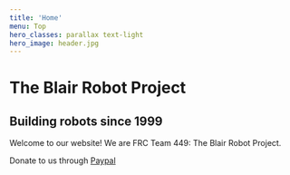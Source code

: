 ```yaml
---
title: 'Home'
menu: Top
hero_classes: parallax text-light
hero_image: header.jpg
---
```


# The Blair Robot Project
## Building robots since 1999

Welcome to our website! We are FRC Team 449: The Blair Robot Project.

Donate to us through [Paypal](https://www.paypal.com/donate/?token=pj89ch21V1xpAn9YeXDmdpe4gV6skuYywM7VoQnk3Iw5ChkUzLbOAb-8bPWYO9JYg0ZQRW&country.x=US&locale.x=US=btn,btn-primary,btn-lg&target=_blank)
